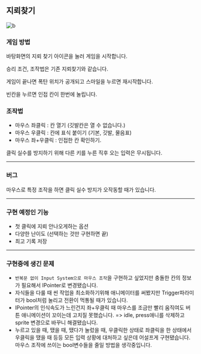## 지뢰찾기

![b](https://github.com/JacksonPepperoni/Chapter-3-3-Assignment/assets/147901167/798483e1-8bde-4c4e-88f7-6d6f0baf91e8)


### 게임 방법

바탕화면의 지뢰 찾기 아이콘을 눌러 게임을 시작합니다.

승리 조건, 조작법은 기존 지뢰찾기와 같습니다.

게임이 끝나면 폭탄 위치가 공개되고 스마일을 누르면 재시작합니다.

빈칸을 누르면 인접 칸이 한번에 눌립니다.


### 조작법

- 마우스 좌클릭 : 칸 열기 (깃발칸은 열 수 없습니다.)
- 마우스 우클릭 : 칸에 표식 붙이기 (기본, 깃발, 물음표)
- 마우스 좌+우클릭 : 인접한 칸 확인하기.


클릭 실수를 방지하기 위해 다른 키를 누른 직후 오는 입력은 무시됩니다.

---

### 버그
마우스로 특정 조작을 하면 클릭 실수 방지가 오작동할 때가 있습니다.

---

### 구현 예정인 기능
- 첫 클릭에 지뢰 안나오게하는 옵션
- 다양한 난이도 (선택하는 것만 구현하면 끝)
- 최고 기록 저장

---

### 구현중에 생긴 문제
- `반복문 없이 Input System으로 마우스 조작`을 구현하고 싶었지만 충돌한 칸의 정보가 필요해서 IPointer로 변경됐습니다.
- 자식들을 다룰 때 씬 작업을 최소화하기위해 애니메이터를 써봤지만 Trigger파라미터가 bool처럼 눌리고 전환이 먹통될 때가 있습니다.
- IPointer의 인식속도가 느린건지 좌+우클릭 때 마우스를 조금만 빨리 움직여도 버튼 애니메이션이 꼬이는데 고치질 못했습니다. => idle, press애니를 삭제하고 sprite 변경으로 바꾸니 해결됐습니다.
- 누르고 있을 때, 땠을 때, 땠다가 눌렀을 때, 우클릭한 상태로 좌클릭을 한 상태에서 우클릭을 땠을 때 등등 모든 입력 상황에 대처하고 싶은데 어설프게 구현됐습니다. 마우스 조작에 쓰이는 bool변수들을 줄일 방법을 생각중입니다.

